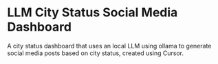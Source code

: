 # LLM City Status Social Media Dashboard
 A city status dashboard that  uses an local LLM using ollama to generate social media posts based on city status, created using Cursor.
